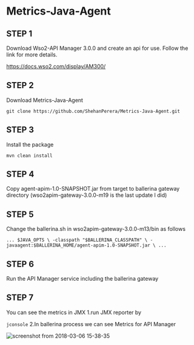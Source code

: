# Metrics-Java-Agent

<b><h2>STEP 1</h2></b>
Download Wso2-API Manager 3.0.0 and create an api for use.
Follow the link for more details.

https://docs.wso2.com/display/AM300/

<b><h2>STEP 2</h2></b>
Download Metrics-Java-Agent 

 `git clone https://github.com/ShehanPerera/Metrics-Java-Agent.git`

<b><h2>STEP 3</h2></b>
Install the package 

`mvn clean install`

<b><h2>STEP 4</h2></b>
Copy agent-apim-1.0-SNAPSHOT.jar from target to ballerina gateway directory 
(wso2apim-gateway-3.0.0-m19 is the last update I did)

<b><h2>STEP 5</h2></b>
Change the ballerina.sh in wso2apim-gateway-3.0.0-m13/bin as follows 

`...
$JAVA_OPTS \
  	-classpath "$BALLERINA_CLASSPATH" \
   	-javaagent:$BALLERINA_HOME/agent-apim-1.0-SNAPSHOT.jar \
 ...`
  
<b><h2>STEP 6</h2></b>
Run the API Manager service including the ballerina gateway   

<b><h2>STEP 7</h2></b>
You can see the metrics in JMX 
1.run JMX reporter by 

  `jconsole`
2.In ballerina process we can see Metrics for API Manager 

![screenshot from 2018-03-06 15-38-35](https://user-images.githubusercontent.com/29086284/37028949-c5a3a6fc-215b-11e8-8761-43521c9534cc.png)



